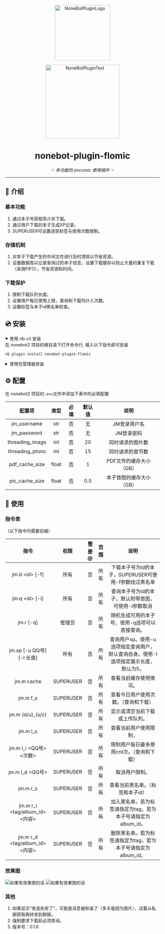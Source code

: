 <div align="center">
  <a href="https://v2.nonebot.dev/store"><img src="https://github.com/A-kirami/nonebot-plugin-template/blob/resources/nbp_logo.png" width="180" height="180" alt="NoneBotPluginLogo"></a>
  <br>
  <p><img src="https://github.com/A-kirami/nonebot-plugin-template/blob/resources/NoneBotPlugin.svg" width="240" alt="NoneBotPluginText"></p>
</div>

<div align="center">

# nonebot-plugin-flomic

_✨ 多功能的 jmcomic 使用插件 ✨_

</div>

---

## 📖 介绍

### 基本功能

1. 通过本子号获取简介并下载。
2. 通过用户下载的本子生成XP记录。
3. SUPERUSER可设置违禁标签与使用次数限制。

### 存储机制

1. 对本子下载产生的中间文件进行及时清除以节省资源。
2. 设置数据库以记录查询过的本子信息，设置下载缓存以防止大量的重复下载（采用FIFO），节省资源和时间。

### 下载保护

1. 限制下载队列长度。
2. 设置用户每日使用上限，查询和下载均计入次数。
3. 设置标签与本子id黑名单检查。

## 💿 安装

<details open>
<summary>使用 nb-cli 安装</summary>
在 nonebot2 项目的根目录下打开命令行, 输入以下指令即可安装

    nb plugin install nonebot-plugin-flomic

</details>

<details>
<summary>使用包管理器安装</summary>
在 nonebot2 项目的插件目录下, 打开命令行, 根据你使用的包管理器, 输入相应的安装命令

<details>
<summary>pip</summary>

    pip install nonebot-plugin-flomic

</details>
<details>
<summary>pdm</summary>

    pdm add nonebot-plugin-flomic

</details>
<details>
<summary>poetry</summary>

    poetry add nonebot-plugin-flomic

</details>
<details>
<summary>conda</summary>

    conda install nonebot-plugin-flomic

</details>

打开 nonebot2 项目根目录下的 `pyproject.toml` 文件, 在 `[tool.nonebot]` 部分追加写入

    plugins = ["nonebot_plugin_flomic"]

</details>

## ⚙️ 配置

在 nonebot2 项目的`.env`文件中添加下表中的必填配置

|       配置项       |  类型   | 必填 | 默认值 |       说明       |
|:---------------:|:-----:|:--:|:---:|:--------------:|
|   jm_username   |  str  | 否  |  无  |    JM登录用户名     |
|   jm_password   |  str  | 否  |  无  |     JM登录密码     |
| threading_image |  int  | 否  | 20  |    同时请求的图片数    |
| threading_photo |  int  | 否  | 15  |    同时请求的章节数    |
| pdf_cache_size  | float | 否  |  1  | PDF文件的缓存大小（GB） |
| pic_cache_size  | float | 否  | 0.5 | 本子首图的缓存大小（GB）  |

## 🎉 使用

### 指令表

（以下指令均需要前缀）

|              指令              |    权限     | 需要@ | 范围 |                      说明                       |
|:----------------------------:|:---------:|:---:|:--:|:---------------------------------------------:|
|       jm.d \<id> \[-f]       |    所有     |  否  | 所有 |       下载本子号为id的本子，SUPERUSER可使用-f参数绕过黑名单       |
|       jm.q \<id> \[-i]       |    所有     |  否  | 所有 |         查询本子号为id的本子，默认附带首图，可使用-i参数取消          |
|          jm.r \[-q]          |    管理员    |  否  | 所有 |           随机生成可用的本子号，使用-q选项可以直接查询。            |
|   jm.xp \[-u QQ号] \[-l 长度]   |    所有     |  否  | 所有 | 查询用户xp。使用-u选项指定查询用户，默认查询自身。使用-l选项指定展示长度，默认为5。 |
|          jm.m cache          | SUPERUSER |  否  | 所有 |                  查看当前缓存使用情况。                  |
|           jm.m f_s           | SUPERUSER |  否  | 所有 |              查看今日用户使用次数。（查询和下载）               |
|       jm.m (d/u)_(s/c)       | SUPERUSER |  否  | 所有 |                显示或清空当前下载或上传队列。                |
|           jm.m l_s           | SUPERUSER |  否  | 所有 |                  查看当前用户使用限制，                  |
|     jm.m l_i <QQ号> <次数>      | SUPERUSER |  否  | 所有 |            限制用户每日最多使用cnt次。（查询和下载）             |
|        jm.m l_d <QQ号>        | SUPERUSER |  否  | 所有 |                    取消用户限制。                    |
|           jm.m r_s           | SUPERUSER |  否  | 所有 |               查看当前黑名单。（标签和本子id）               |
| jm.m r_i <tag/album_id> <内容> | SUPERUSER |  否  | 所有 |     加入黑名单。若为标签请指定为tag，若为本子号请指定为album_id。      |
| jm.m r_d <tag/album_id> <内容> | SUPERUSER |  否  | 所有 |     删除黑名单。若为标签请指定为tag，若为本子号请指定为album_id。      |

### 效果图

<img src="./resource/commands.png" alt="如果有效果图的话">
<img src="./resource/intro.png" alt="如果有效果图的话">

### 其他

1. 如果显示“发送失败了”，可能是消息被和谐了（多半是因为图片），试着从私聊获取再转发到群聊。
2. 强制要求下载前必须查询。
3. 版本号：0.1.6
